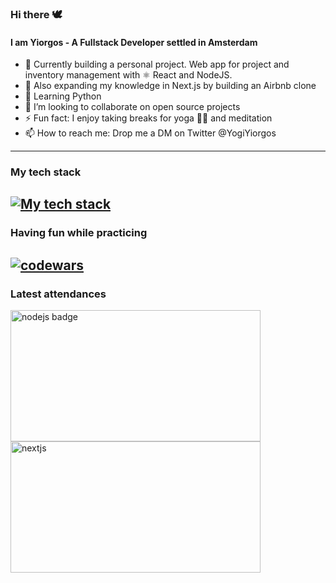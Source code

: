 ### Hi there 🕊️

#### I am Yiorgos - A Fullstack Developer settled in Amsterdam

- 🌿 Currently building a personal project. Web app for project and inventory management with ⚛️ React and NodeJS.
- 🌿 Also expanding my knowledge in Next.js by building an Airbnb clone
- 📖 Learning Python
- 👯 I’m looking to collaborate on open source projects
- ⚡ Fun fact: I enjoy taking breaks for yoga 🧘‍♂️ and meditation
- 📫 How to reach me: Drop me a DM on Twitter @YogiYiorgos
---
### My tech stack
[![My tech stack](https://skills.thijs.gg/icons?i=js,react,python,mongodb,nodejs,next,tailwind,typescript,git,neovim)](https://skills.thijs.gg)
---
### Having fun while practicing
<a href="#"><img src="https://www.codewars.com/users/yogiyiorgos/badges/large" alt="codewars" border="0"></a>
---
### Latest attendances
<a href="#"><img src="https://i.ibb.co/LC3L6Nf/nodejs-Badge.png" alt="nodejs badge" border="0" style="width:400px; height:210px;"></a>
<a href="#"><img src="https://i.ibb.co/4421fZt/nextjs.png" alt="nextjs" border="0" style="width:400px; height:210px;"></a>


